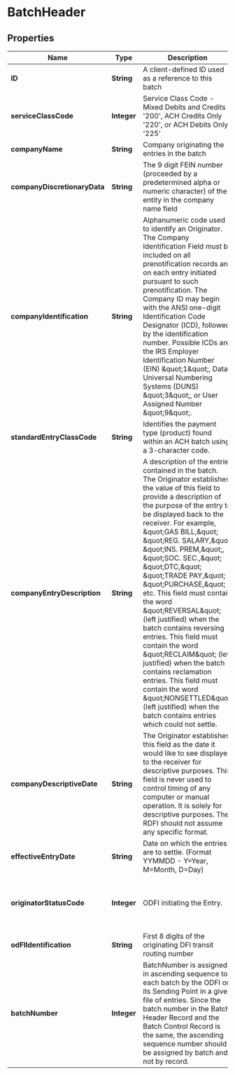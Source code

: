 # BatchHeader

## Properties
Name | Type | Description | Notes
------------ | ------------- | ------------- | -------------
**ID** | **String** | A client-defined ID used as a reference to this batch |  [optional]
**serviceClassCode** | **Integer** | Service Class Code - Mixed Debits and Credits &#x27;200&#x27;, ACH Credits Only &#x27;220&#x27;, or ACH Debits Only &#x27;225&#x27; | 
**companyName** | **String** | Company originating the entries in the batch | 
**companyDiscretionaryData** | **String** | The 9 digit FEIN number (proceeded by a predetermined alpha or numeric character) of the entity in the company name field |  [optional]
**companyIdentification** | **String** | Alphanumeric code used to identify an Originator. The Company Identification Field must be included on all prenotification records and on each entry initiated pursuant to such prenotification. The Company ID may begin with the ANSI one-digit Identification Code Designator (ICD), followed by the identification number. Possible ICDs are the IRS Employer Identification Number (EIN) \&quot;1\&quot;, Data Universal Numbering Systems (DUNS) \&quot;3\&quot;, or User Assigned Number \&quot;9\&quot;.  | 
**standardEntryClassCode** | **String** | Identifies the payment type (product) found within an ACH batch using a 3-character code. | 
**companyEntryDescription** | **String** | A description of the entries contained in the batch. The Originator establishes the value of this field to provide a description of the purpose of the entry to be displayed back to the receiver. For example, \&quot;GAS BILL,\&quot; \&quot;REG. SALARY,\&quot; \&quot;INS. PREM,\&quot;, \&quot;SOC. SEC.,\&quot; \&quot;DTC,\&quot; \&quot;TRADE PAY,\&quot; \&quot;PURCHASE,\&quot; etc. This field must contain the word \&quot;REVERSAL\&quot; (left justified) when the batch contains reversing entries. This field must contain the word \&quot;RECLAIM\&quot; (left justified) when the batch contains reclamation entries. This field must contain the word \&quot;NONSETTLED\&quot; (left justified) when the batch contains entries which could not settle.  |  [optional]
**companyDescriptiveDate** | **String** | The Originator establishes this field as the date it would like to see displayed to the receiver for descriptive purposes. This field is never used to control timing of any computer or manual operation. It is solely for descriptive purposes. The RDFI should not assume any specific format.  |  [optional]
**effectiveEntryDate** | **String** | Date on which the entries are to settle. (Format YYMMDD - Y&#x3D;Year, M&#x3D;Month, D&#x3D;Day) |  [optional]
**originatorStatusCode** | **Integer** | ODFI initiating the Entry. | 0 - ADV File prepared by an ACH Operator. | 1 - This code identifies the Originator as a depository financial institution. | 2 - This code identifies the Originator as a Federal Government entity or agency.  |  [optional]
**odFIIdentification** | **String** | First 8 digits of the originating DFI transit routing number | 
**batchNumber** | **Integer** | BatchNumber is assigned in ascending sequence to each batch by the ODFI or its Sending Point in a given file of entries. Since the batch number in the Batch Header Record and the Batch Control Record is the same, the ascending sequence number should be assigned by batch and not by record.  | 
